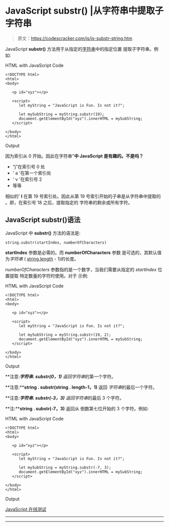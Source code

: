 # JavaScript substr() |从字符串中提取子字符串

> 原文：<https://codescracker.com/js/js-substr-string.htm>

JavaScript **substr()** 方法用于从指定的[字符串](/js/js-strings.htm)中的指定位置 提取子字符串。例如:

HTML with JavaScript Code

```
<!DOCTYPE html>
<html>
<body>

   <p id="xyz"></p>

   <script>
      let myString = "JavaScript is Fun. Is not it?";

      let mySubString = myString.substr(19);
      document.getElementById("xyz").innerHTML = mySubString;
   </script>

</body>
</html>
```

Output

因为索引从 0 开始。因此在字符串"**中 JavaScript 是有趣的。不是吗？**

*   “j”在索引号 0 处
*   ' a '在第一个索引处
*   ' v '在索引号 2
*   等等

相似的' **I** 在第 19 号索引处。因此从第 19 号索引开始的子串是从字符串中提取的 。即，在索引号 18 之后，提取指定的 字符串的剩余或所有字符。

## JavaScript substr()语法

JavaScript 中 **substr()** 方法的语法是:

```
string.substr(startIndex, numberOfCharacters)
```

**startIndex** 参数是必需的。而 **numberOfCharacters** 参数 是可选的，其默认值为*字符串* ( [string.length](/js/js-string-length.htm) - 1)的长度。

*numberOfCharacters* 参数指的是一个数字，当我们需要从指定的 *startIndex* 位置提取 特定数量的字符时使用。对于 示例:

HTML with JavaScript Code

```
<!DOCTYPE html>
<html>
<body>

   <p id="xyz"></p>

   <script>
      let myString = "JavaScript is Fun. Is not it?";

      let mySubString = myString.substr(19, 2);
      document.getElementById("xyz").innerHTML = mySubString;
   </script>

</body>
</html>
```

Output

**注意:****字符串. substr(0，1)** 返回*字符串*的第一个字符。

**注意:****string . substr(string . length-1，1)** 返回 *字符串*的最后一个字符。

**注意:****字符串. substr(-3，3)** 返回*字符串*的最后 3 个字符。

**注:****string . substr(-7，3)** 返回从 倒数第七位开始的 3 个字符。例如:

HTML with JavaScript Code

```
<!DOCTYPE html>
<html>
<body>

   <p id="xyz"></p>

   <script>
      let myString = "JavaScript is Fun. Is not it?";

      let mySubString = myString.substr(-7, 3);
      document.getElementById("xyz").innerHTML = mySubString;
   </script>

</body>
</html>
```

Output

[JavaScript 在线测试](/exam/showtest.php?subid=6)

* * *

* * *